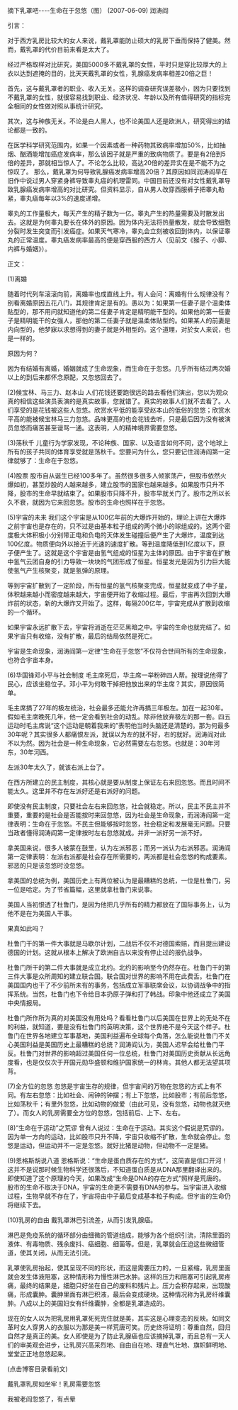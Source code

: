 摘下乳罩吧----生命在于忽悠（图） (2007-06-09) 
润涛阎 


引言： 

对于西方乳房比较大的女人来说，戴乳罩能防止硕大的乳房下垂而保持了健美。然而，戴乳罩的代价目前来看是太大了。 

经过严格取样对比研究，美国5000多不戴乳罩的女性，平时只是穿比较厚大的上衣以达到遮掩的目的，比天天戴乳罩的女性，乳腺癌发病率相差20倍之巨！ 

首先，这与戴乳罩者的职业、收入无关。这样的调查研究误差极小，因为只要找到不戴乳罩的女性，就很容易找到职业、经济状况、年龄以及所有值得研究的指标完全相同的女性做对照从事统计研究。 

其次，这与种族无关。不论是白人黑人，也不论美国人还是欧洲人，研究得出的结论都是一致的。 

在医学科学研究范围内，如果一个因素或者一种药物其致病率增加50%，比如抽烟、酗酒能增加癌症发病率，那么该因子就是严重的致病物质了。要是有2倍到5倍的差异，那就相当惊人了。不论怎么比较，高达20倍的差异实在是不能不为之惊叹了。 
那么，戴乳罩为何导致乳腺癌发病率增高20倍？其原因如同润涛阎早在旧作中说过男人穿紧身裤导致睾丸癌的机理雷同。中国目前还没有对女性戴乳罩导致乳腺癌发病率增高的对比研究。但资料显示，自从男人改穿西服裤子把睾丸勒紧，睾丸癌每年以3%的速度递增。 

睾丸的工作量极大，每天产生的精子数为一亿。睾丸产生的热量需要及时散发出去。这就是为何睾丸要长在体外的原因。因为体内无法将热量散发，就会导致细胞分裂时发生突变而引发癌症。如果天气寒冷，睾丸会立刻被收回到体内，以保证睾丸的正常温度。睾丸癌发病率最高的便是穿西服的西方人（见前文《猴子、小脚、内裤与婚姻》）。



正文： 

(1)离婚 

随着时代列车滚滚向前，离婚率也成直线上升。有人会问：离婚有什么规律没有？ 
别看离婚原因五花八门，其规律肯定是有的。愚以为：如果第一任妻子是个温柔体贴型的，那不用问就知道他的第二任妻子肯定是精明能干型的。如果他的第一任妻子是精明能干的女强人，那他的第二任妻子就是温柔体贴型的。如果某人的前妻是内向型的，他梦寐以求想得到的妻子就是外相型的。这个道理，对於女人来说，也是一样的。 

原因为何？ 

因为有结婚有离婚，婚姻就成了生命现象，而生命在于忽悠。几乎所有结过两次婚以上的到后来都怀念原配，又忽悠回去了。 


(2)候宝林、马三力、赵本山 
人们花钱还要跑很远的路去看他们演出，您以为观众真的相信这些演员表演的是真实故事，您就错了。真实的故事人们就不去看了。人们享受的是花钱被这些人忽悠。欣赏水平低的能享受赵本山的低俗的忽悠；欣赏水平高的能被候宝林马三力忽悠。品味更高的也会花钱去听，只是最后因为没有被演员忽悠而痛苦甚至谩骂一通。这表明，人的精神境界需要忽悠。 

(3)荡秋千 
儿童行为学家发现，不论种族、国家、以及语言如何不同，这个地球上所有的孩子共同的体育享受就是荡秋千。您要问为什么，您只要记住润涛阎第一定律就够了：生命在于忽悠。 

(4)股票 
股市自从诞生已经100多年了。虽然很多很多人倾家荡产，但股市依然火爆如初，甚至炒股的人越来越多，建立股市的国家也越来越多。如果股市只升不降，股市的生命早就结束了。如果股市只降不升，股市早就关门了。股市之所以长久不衰，就因为它来回忽悠。股市的生命也照样在于忽悠。 

(5)宇宙的未来 
我们这个宇宙是从100亿年前的大爆炸开始的，理论上讲在大爆炸之前宇宙也是存在的，只不过是由基本粒子组成的两个微小的球组成的。这两个密度极大体积极小分别带正电和负电的天体发生碰撞后便产生了大爆炸，温度到达100亿度。物质便向外以接近于光速的速度扩散。等到温度降低到1亿度以下，原子便产生了。这就是这个宇宙是由氢气组成的恒星为主体的原因。由于宇宙在扩散中氢气云团自身的引力导致一块块的气团形成了恒星。恒星发光是因为引力巨大能使氢气产生核聚变，就是氢弹的原理。 

等到宇宙扩散到了一定阶段，所有恒星的氢气核聚变完成，恒星就变成了中子星，体积越来越小而密度越来越大，宇宙便开始了收缩过程。最后，宇宙再次回到大爆炸前的状态，新的大爆炸又开始了。这样，每隔200亿年，宇宙完成从扩散到收缩的一个循环。 

如果宇宙永远扩散下去，宇宙将消逝在茫茫黑暗之中。宇宙的生命也就完结了。如果宇宙只有收缩，没有扩散，最后的结局依然是死亡。 

宇宙是生命现象，润涛阎第一定律“生命在于忽悠”不仅符合世间所有的生命现象，也符合宇宙本身。 

(6)华国锋邓小平与社会制度 
毛主席死后，华主席一举粉碎四人帮。按理说他得了民心，应该坐稳位子。邓小平为何敢干掉把他放出来的华主席？其实，原因很简单。 

毛主席搞了27年的极左统治，社会最多还能允许再搞三年极左。加在一起30年。假如毛主席晚死几年，他一定会看到社会的动乱。除非他放弃极左的那一套。四五运动时毛主席说“这个运动是朝着我来的”表明他当时头脑还是清楚的。那为何最多30年呢？其实很多人都痛恨左派，就误以为左的就不好，右的就好。润涛阎对此不以为然。因为社会是一种生命现象，它必然需要左右忽悠。也就是：30年河东，30年河西。 

左派30年太久了，就该右派上台了。
 
在西方所建立的民主制度，其核心就是要从制度上保证左右来回忽悠。而且时间不能太久。这里并不存在左派好还是右派好的问题。 

即使没有民主制度，只要社会左右来回忽悠，社会就稳定。所以，民主不民主并不重要，重要的是社会是否能按时来回忽悠，因为社会是生命现象，而润涛阎第一定律表明：生命在于忽悠。不民主但能够按时忽悠，社会稳定和发展毫无问题。只要当政者懂得润涛阎第一定律按时左右忽悠就成。并非一派好另一派不好。

拿美国来说，很多人被蒙在鼓里，认为左派邪恶；而另一派认为右派邪恶。润涛阎第一定律表明：左派右派都是社会存在所需要的，两派都是社会忽悠的构成要素。邪恶的只是该忽悠时没忽悠。 

拿美国的总统为例，美国历史上有两位被认为是最糟糕的总统，一位是杜鲁门，另一位是哈定。为了节省篇幅，这里就拿杜鲁门来说事。 

美国人当初恨透了杜鲁门，是因为他把几乎所有的精力都放在了国际事务上，认为他不是在为美国人干事。 

果真如此吗？ 

杜鲁门干的第一件大事就是马歇尔计划，二战后不仅不对德国索赔，而且提出建设德国的计划。这就从根本上解决了欧洲自古以来没有停止过的报仇战争。 

杜鲁门所干的第二件大事就是成立北约。北约的影响至今仍然存在。杜鲁门干的第三件大事是众所周知的建立联合国。联合国对世界的影响不用在此费舌。杜鲁门在美国国内也干了不少前所未有的事务，包括成立军事联席会议，以协调战争中的指挥系统。当然，杜鲁门也下令给日本扔原子弹和打了韩战。印象中他还成立了美国中央情报局。 

杜鲁门所作所为真的对美国没有用处吗？看看杜鲁门以后美国在世界上的无处不在的利益，就知道，要是没有杜鲁门的英明决策，这个世界绝不是今天这个样子。杜鲁门在世界各地建立军事基地，美国利益遍布全球每个角落，怎么能说杜鲁门不关心美国利益是美国历史上最糟糕的总统？润涛阎认为，美国人迟早会给杜鲁门平反。杜鲁门对世界的影响超过美国任何一位总统，杜鲁门对美国历史贡献从长远角度看，也是仅仅次于开国元勋华盛顿和维护国家统一的林肯。其他人都无法望其项背。

(7)全方位的忽悠 
忽悠是宇宙生存的规律，但宇宙间的万物在忽悠的方式上有不同。有左右忽悠：比如社会、闹钟的钟摆；有上下忽悠，比如股市；有前后忽悠，比如荡秋千；有里外忽悠，比如动物的做爱（由此可见，没有忽悠，动物也就灭绝了）。而女人的乳房需要全方位的忽悠，包括前后、上下、左右。

(8)“生命在于运动”之荒谬 
曾有人说过：生命在于运动。其实这个假说是荒谬的。因为单一方向的运动，比如股市只升不降，宇宙只收缩不扩散，生命就会停止。忽悠是运动，但运动并不一定是忽悠。就好比猪是动物，但动物不一定是猪。 

(9)恩格斯胡说八道 
恩格斯说：“生命是蛋白质存在的方式”，这简直是信口开河！这并不是说那时候生物科学还很落后，不知道蛋白质是从DNA那里翻译出来的。即使知道了这个原理的今天，如果改成“生命是DNA的存在方式”照样是荒唐的。股市的生命不取决于DNA，宇宙的生命更不需要有DNA的参与。当宇宙进入收缩过程，生物早就不存在了，宇宙将由中子最后变成基本粒子构成。但宇宙的生命仍将继续下去。 

(10)乳房的自由
戴乳罩淋巴引流差，从而引发乳腺癌。 

淋巴是免疫系统的循环部分由细微的管道组成，能够为各个组织引流，清除里面的液体、有毒物质、残余废抖、癌细胞、细菌等。但是，乳罩就会压迫这些微细管道，使其关闭，从而无法引流。

乳罩使乳房抬起，使其呈现不同的形状，而这是需要压力的，一旦紧缩，乳房里面就会发生体液阻塞，这种情形称为慢性淋巴水肿。这样的压力和阻塞可引起乳房疼痛，最终的结果是，细胞只好坐在自己的废料和残片上。压力会积存起来，出现酸痛，形成囊肿。囊肿里面有淋巴积液，最后会变成硬块。这种情况称为乳房纤维囊肿。八成以上的美国妇女有纤维囊肿，全都是乳罩造成的。

现在的女人以为把乳房用乳罩死死兜住就是美，其实这是心理变态的反映。如同文革时女人穿男人的衣服以为那是美一样荒唐可笑。历史终将证明：尊重自然，回归自然才是真正的美。女人即使是为了防止乳腺癌也应该摘掉乳罩，而且总有一天人们的审美观会进步，让乳房兴高采烈地、自由自在地、理直气壮地、旗帜鲜明地、堂堂正正地忽悠起来。 

(点击博客目录看前文)



戴乳罩乳房如坐牢！乳房需要忽悠


 我被老阎忽悠了，有点晕
